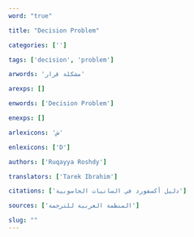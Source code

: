 ```yaml
---
word: "true"

title: "Decision Problem"

categories: ['']

tags: ['decision', 'problem']

arwords: 'مشكلة قرار'

arexps: []

enwords: ['Decision Problem']

enexps: []

arlexicons: 'ش'

enlexicons: ['D']

authors: ['Ruqayya Roshdy']

translators: ['Tarek Ibrahim']

citations: ['دليل أكسفورد في السانيات الحاسوبية']

sources: ['المنظمة العربية للترجمة']

slug: ""
---
```

